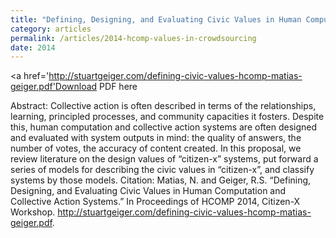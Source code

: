 ```yaml
---
title: "Defining, Designing, and Evaluating Civic Values in Human Computation and Collective Action Systems"
category: articles
permalink: /articles/2014-hcomp-values-in-crowdsourcing
date: 2014
---
```


<a href='http://stuartgeiger.com/defining-civic-values-hcomp-matias-geiger.pdf'Download PDF here</a>

Abstract: Collective action is often described in terms of the relationships, learning, principled processes, and community capacities it fosters. Despite this, human computation and collective action systems are often designed and evaluated with system outputs in mind: the quality of answers, the number of votes, the accuracy of content created. In this proposal, we review literature on the design values of “citizen-x” systems, put forward a series of models for describing the civic values in “citizen-x”, and classify systems by those models.
Citation: Matias, N. and Geiger, R.S. “Defining, Designing, and Evaluating Civic Values in Human Computation and Collective Action Systems.” In Proceedings of HCOMP 2014, Citizen-X Workshop. http://stuartgeiger.com/defining-civic-values-hcomp-matias-geiger.pdf.